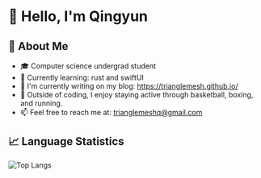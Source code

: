 # 👋 Hello, I'm Qingyun

## 🌟 About Me
- 🎓 Computer science undergrad student
- 🌱 Currently learning: rust and swiftUI
- 📝 I'm currently writing on my blog: https://trianglemesh.github.io/
- 🏀 Outside of coding, I enjoy staying active through basketball, boxing, and running.
- 📫 Feel free to reach me at: trianglemeshq@gmail.com

## 📈 Language Statistics
![Top Langs](https://github-readme-stats.vercel.app/api/top-langs/?username=TriangleMesh&layout=compact&theme=transparent)
